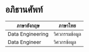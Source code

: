 # อภิธานศัพท์

| ภาษาอังกฤษ | ภาษาไทย |
| --- | ----------- |
| Data Engineering | วิศวกรรมข้อมูล |
| Data Engineer | วิศวกรข้อมูล |